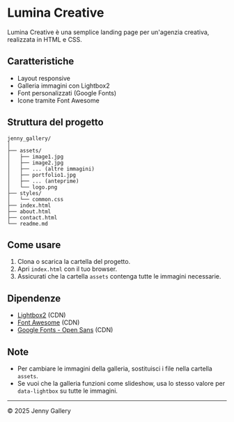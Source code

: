 # Lumina Creative

Lumina Creative è una semplice landing page per un'agenzia creativa, realizzata in HTML e CSS.

## Caratteristiche

- Layout responsive
- Galleria immagini con Lightbox2
- Font personalizzati (Google Fonts)
- Icone tramite Font Awesome

## Struttura del progetto

```
jenny_gallery/
│
├── assets/
│   ├── image1.jpg
│   ├── image2.jpg
│   ├── ... (altre immagini)
│   ├── portfolio1.jpg
│   ├── ... (anteprime)
│   └── logo.png
├── styles/
│   └── common.css
├── index.html
├── about.html
├── contact.html
└── readme.md
```

## Come usare

1. Clona o scarica la cartella del progetto.
2. Apri `index.html` con il tuo browser.
3. Assicurati che la cartella `assets` contenga tutte le immagini necessarie.

## Dipendenze

- [Lightbox2](https://lokeshdhakar.com/projects/lightbox2/) (CDN)
- [Font Awesome](https://fontawesome.com/) (CDN)
- [Google Fonts - Open Sans](https://fonts.google.com/specimen/Open+Sans) (CDN)

## Note

- Per cambiare le immagini della galleria, sostituisci i file nella cartella `assets`.
- Se vuoi che la galleria funzioni come slideshow, usa lo stesso valore per `data-lightbox` su tutte le immagini.

---

© 2025 Jenny Gallery